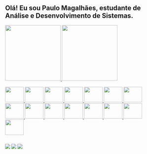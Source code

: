 ## Olá! Eu sou Paulo Magalhães, estudante de Análise e Desenvolvimento de Sistemas.
<div>
  <a href="https://github.com/paulo-magls">
  <img height="180em" src="https://github-readme-stats.vercel.app/api?username=paulo-magls&show_icons=true&theme=dracula&include_all_commits=true&count_private=true"/>
  <img height="180em" src="https://github-readme-stats.vercel.app/api/top-langs/?username=paulo-magls&layout=compact&langs_count=7&theme=dracula"/>
</div>
<div style="display: inline_block"><br>
  <link rel="stylesheet" href="https://cdn.jsdelivr.net/gh/devicons/devicon@v2.15.1/devicon.min.css">
  <img src="https://cdn.jsdelivr.net/gh/devicons/devicon/icons/css3/css3-original-wordmark.svg" height="50" width="60"/>
  <img src="https://cdn.jsdelivr.net/gh/devicons/devicon/icons/html5/html5-original-wordmark.svg" height="50" width="60"/>
  <img src="https://cdn.jsdelivr.net/gh/devicons/devicon/icons/javascript/javascript-original.svg" height="50" width="60"/>
  <img src="https://cdn.jsdelivr.net/gh/devicons/devicon/icons/nodejs/nodejs-original.svg" height="50" width="60"/>
  <img src="https://cdn.jsdelivr.net/gh/devicons/devicon/icons/bootstrap/bootstrap-original.svg" height="50" width="60"/>
  <img src="https://cdn.jsdelivr.net/gh/devicons/devicon/icons/php/php-original.svg" height="50" width="60"/>
  <img src="https://cdn.jsdelivr.net/gh/devicons/devicon/icons/mysql/mysql-original.svg" height="50" width="60"/>
  <img src="https://cdn.jsdelivr.net/gh/devicons/devicon/icons/typescript/typescript-original.svg" height="50" width="60"/>
  <img src="https://cdn.jsdelivr.net/gh/devicons/devicon/icons/angularjs/angularjs-original.svg" height="50" width="60"/>
  <img src="https://cdn.jsdelivr.net/gh/devicons/devicon/icons/java/java-original.svg" height="50" width="60"/>
  <img src="https://cdn.jsdelivr.net/gh/devicons/devicon/icons/spring/spring-original.svg" height="50" width="60"/>
  <img src="https://cdn.jsdelivr.net/gh/devicons/devicon/icons/python/python-original.svg" height="50" width="60"/>
  <img src="https://cdn.jsdelivr.net/gh/devicons/devicon/icons/jupyter/jupyter-original.svg" height="50" width="60"/>
  <img src="https://cdn.jsdelivr.net/gh/devicons/devicon/icons/git/git-original.svg" height="50" width="60"/>
  <img src="https://cdn.jsdelivr.net/gh/devicons/devicon/icons/linux/linux-original.svg" height="50" width="60"/>
</div>
  
  ##
 
<div> 
  <a href = "mailto:paulomaga225@gmail.com"><img src="https://img.shields.io/badge/-Gmail-%23333?style=for-the-badge&logo=gmail&logoColor=white" target="_blank"></a>
  <a href="https://www.linkedin.com/in/paulo-magalh%C3%A3es-328aa2237" target="_blank"><img src="https://img.shields.io/badge/-LinkedIn-%230077B5?style=for-the-badge&logo=linkedin&logoColor=white" target="_blank"></a>
  <a href="https://instagram.com/paulo_magls" target="_blank"><img src="https://img.shields.io/badge/-Instagram-%23E4405F?style=for-the-badge&logo=instagram&logoColor=white" target="_blank"></a>
 
</div>
